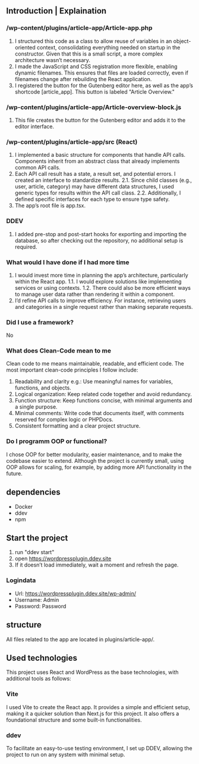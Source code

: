 ## Introduction | Explaination ##
### /wp-content/plugins/article-app/Article-app.php ###
1. I structured this code as a class to allow reuse of variables in an object-oriented context, consolidating everything needed on startup in the constructor. Given that this is a small script, a more complex architecture wasn’t necessary.
2. I made the JavaScript and CSS registration more flexible, enabling dynamic filenames. This ensures that files are loaded correctly, even if filenames change after rebuilding the React application.
3. I registered the button for the Gutenberg editor here, as well as the app’s shortcode [article_app]. This button is labeled "Article Overview."

### /wp-content/plugins/article-app/Article-overview-block.js ###
1. This file creates the button for the Gutenberg editor and adds it to the editor interface.

### /wp-content/plugins/article-app/src (React) ###
1. I implemented a basic structure for components that handle API calls. Components inherit from an abstract class that already implements common API calls.
2. Each API call result has a state, a result set, and potential errors. I created an interface to standardize results.
2.1. Since child classes (e.g., user, article, category) may have different data structures, I used generic types for results within the API call class.
2.2. Additionally, I defined specific interfaces for each type to ensure type safety.
3. The app’s root file is app.tsx.

### DDEV ###
1. I added pre-stop and post-start hooks for exporting and importing the database, so after checking out the repository, no additional setup is required.

### What would I have done if I had more time ###
1. I would invest more time in planning the app’s architecture, particularly within the React app.
1.1. I would explore solutions like implementing services or using contexts.
1.2. There could also be more efficient ways to manage user data rather than rendering it within a component.
2. I’d refine API calls to improve efficiency. For instance, retrieving users and categories in a single request rather than making separate requests.

### Did I use a framework? ###
No

### What does Clean-Code mean to me ###
Clean code to me means maintainable, readable, and efficient code. The most important clean-code principles I follow include:

1. Readability and clarity e.g.: Use meaningful names for variables, functions, and objects.
2. Logical organization: Keep related code together and avoid redundancy.
3. Function structure: Keep functions concise, with minimal arguments and a single purpose.
4. Minimal comments: Write code that documents itself, with comments reserved for complex logic or PHPDocs.
5. Consistent formatting and a clear project structure.

### Do I programm OOP or functional? ###
I chose OOP for better modularity, easier maintenance, and to make the codebase easier to extend. Although the project is currently small, using OOP allows for scaling, for example, by adding more API functionality in the future.

## dependencies ##
- Docker
- ddev
- npm

## Start the project ##
1. run "ddev start"
2. open https://wordpressplugin.ddev.site
3. If it doesn’t load immediately, wait a moment and refresh the page.

### Logindata ###
* Url: https://wordpressplugin.ddev.site/wp-admin/
* Username: Admin
* Password: Password


## structure ##
All files related to the app are located in plugins/article-app/.

## Used technologies ##
This project uses React and WordPress as the base technologies, with additional tools as follows:

### Vite ###
I used Vite to create the React app. It provides a simple and efficient setup, making it a quicker solution than Next.js for this project. It also offers a foundational structure and some built-in functionalities.

### ddev ###
To facilitate an easy-to-use testing environment, I set up DDEV, allowing the project to run on any system with minimal setup.